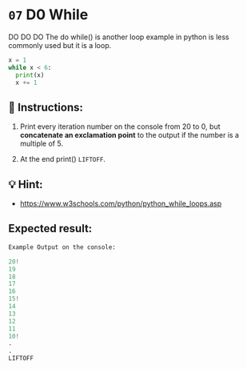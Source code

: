 # `07` D0 While

DO DO DO
The do while() is another loop example in python is less commonly used but it is a loop.

```py
x = 1
while x < 6:
  print(x)
  x += 1
```

## 📝 Instructions:

1. Print every iteration number on the console from 20 to 0, but **concatenate an exclamation point** to the output if the number is a multiple of 5.

2. At the end print() `LIFTOFF`.

## 💡 Hint:

+ https://www.w3schools.com/python/python_while_loops.asp

## Expected result:

```py
Example Output on the console:

20!
19
18
17
16
15!
14
13
12
11
10!
.
.
LIFTOFF
```

